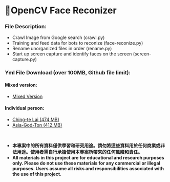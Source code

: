 # 🌟OpenCV Face Reconizer
### File Description:
- Crawl Image from Google search (crawl.py)
- Training and feed data for bots to reconize (face-reconize.py)
- Rename unorganized files in order (rename.py)
- Start up screen capture and identify faces on the screen (screen-capture.py)

### Yml File Download (over 100MB, Github file limit):

#### Mixed version:
- [Mixed Version](https://mega.nz/file/J5gnzJTZ#bLoBQgjM-lUv9nwG9dv1HE6mwz51mJvf9gG89X2FdYI)

#### Individual person:
- [Ching-te Lai (474 MB)](https://mega.nz/file/Y84D2IoL#jgVmVBxwCWaoca2TjbbC9IFMOrTb1gQJASwSyB3SOSw)
- [Asia-God-Ton (412 MB)](https://mega.nz/file/J4xQ2RTC#i4V7uOGFANyx7mbNWYNYj0Cv_U-rMuknaz2A83vNJAk)

<br>

- **本專案中的所有資料僅供學習和研究用途。請勿將這些資料用於任何商業或非法用途。使用者需自行承擔使用本專案所帶來的任何風險和責任。**
- **All materials in this project are for educational and research purposes only. Please do not use these materials for any commercial or illegal purposes. Users assume all risks and responsibilities associated with the use of this project.**

